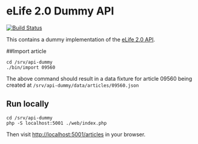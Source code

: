 eLife 2.0 Dummy API
===================

[![Build Status](http://ci--alfred.elifesciences.org/buildStatus/icon?job=test-api-dummy)](http://ci--alfred.elifesciences.org/job/test-api-dummy)

This contains a dummy implementation of the [eLife 2.0 API](https://github.com/elifesciences/api-raml).

##Import article

```$sh
cd /srv/api-dummy
./bin/import 09560
```

The above command should result in a data fixture for article 09560 being created at `/srv/api-dummy/data/articles/09560.json`

## Run locally

```$sh
cd /srv/api-dummy
php -S localhost:5001 ./web/index.php
```

Then visit [http://localhost:5001/articles](http://localhost:5001/articles) in your browser.
